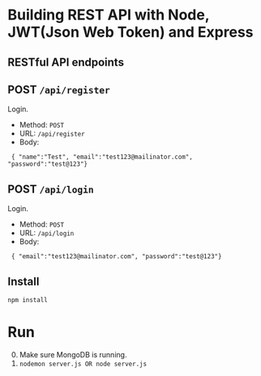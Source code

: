 # Building REST API with Node, JWT(Json Web Token) and Express

## RESTful API endpoints

## POST `/api/register`
Login.

+ Method: `POST`
+ URL: `/api/register`
+ Body:

`
{ "name":"Test", "email":"test123@mailinator.com", "password":"test@123"}`


## POST `/api/login`
Login.

+ Method: `POST`
+ URL: `/api/login`
+ Body:

`
{ "email":"test123@mailinator.com", "password":"test@123"}`


## Install

	npm install


# Run
0. Make sure MongoDB is running.
1. `nodemon server.js OR node server.js` 

